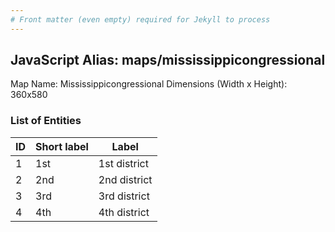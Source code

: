 ```yaml
---
# Front matter (even empty) required for Jekyll to process
---
```


## JavaScript Alias: maps/mississippicongressional

Map Name: Mississippicongressional
Dimensions (Width x Height): 360x580





### List of Entities

ID | Short label | Label
---|---|---|
1|1st|1st district
2|2nd|2nd district
3|3rd|3rd district
4|4th|4th district

